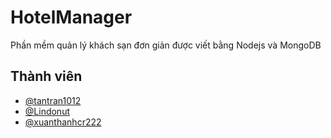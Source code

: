 # HotelManager

Phần mềm quản lý khách sạn đơn giản được viết bằng Nodejs và MongoDB

## Thành viên

- [@tantran1012](https://github.com/tantran1012)
- [@Lindonut](https://github.com/Lindonut)
- [@xuanthanhcr222](https://github.com/xuanthanhcr222)
